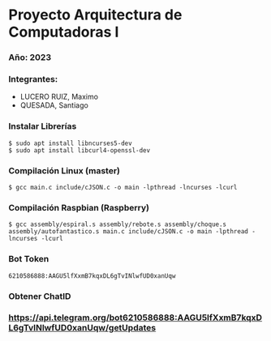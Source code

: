 # Proyecto Arquitectura de Computadoras I

### Año: 2023

### Integrantes:

- LUCERO RUIZ, Maximo
- QUESADA, Santiago

### Instalar Librerías

```
$ sudo apt install libncurses5-dev
$ sudo apt install libcurl4-openssl-dev
```

### Compilación Linux (master)

```
$ gcc main.c include/cJSON.c -o main -lpthread -lncurses -lcurl
```

### Compilación Raspbian (Raspberry)

```
$ gcc assembly/espiral.s assembly/rebote.s assembly/choque.s assembly/autofantastico.s main.c include/cJSON.c -o main -lpthread -lncurses -lcurl
```

### Bot Token

```
6210586888:AAGU5lfXxmB7kqxDL6gTvINlwfUD0xanUqw
```

### Obtener ChatID

### https://api.telegram.org/bot6210586888:AAGU5lfXxmB7kqxDL6gTvINlwfUD0xanUqw/getUpdates

